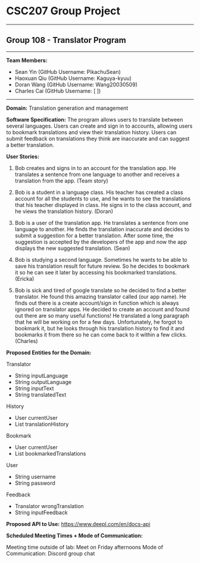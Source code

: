 # CSC207 Group Project

* * *

## Group 108 - Translator Program

* * * 

**Team Members:**
- Sean Yin (GitHub Username: PikachuSean)
- Haoxuan Qiu (GitHub Username: Kaguya-kyuu)
- Doran Wang (GitHub Username: Wang20030509)
- Charles Cai (GitHub Username: [ ])

* * *

**Domain:** Translation generation and management

**Software Specification:**
The program allows users to translate between several languages. Users can create and sign in to accounts, allowing users to bookmark translations and view their translation history. Users can submit feedback on translations they think are inaccurate and can suggest a better translation.

**User Stories:**
1. Bob creates and signs in to an account for the translation app. He translates a sentence from one language to another and receives a translation from the app. (Team story)

2. Bob is a student in a language class. His teacher has created a class account for all the students to use, and he wants to see the translations that his teacher displayed in class. He signs in to the class account, and he views the translation history. (Doran)

3. Bob is a user of the translation app. He translates a sentence from one language to another. He finds the translation inaccurate and decides to submit a suggestion for a better translation. After some time, the suggestion is accepted by the developers of the app and now the app displays the new suggested translation. (Sean)

4. Bob is studying a second language. Sometimes he wants to be able to save his translation result for future review. So he decides to bookmark it so he can see it later by accessing his bookmarked translations. (Ericka)

5. Bob is sick and tired of google translate so he decided to find a better translator. He found this amazing translator called (our app name). He finds out there is a create account/sign in function which is always ignored on translator apps. He decided to create an account and found out there are so many useful functions! He translated a long paragraph that he will be working on for a few days. Unfortunately, he forgot to bookmark it, but he looks through his translation history to find it and bookmarks it from there so he can come back to it within a few clicks. (Charles)

**Proposed Entities for the Domain:**

Translator
- String inputLanguage
- String outputLanguage
- String inputText
- String translatedText

History
- User currentUser
- List<Translator> translationHistory

Bookmark
- User currentUser
- List<Translator> bookmarkedTranslations

User
- String username
- String password

Feedback
- Translator wrongTranslation
- String inputFeedback

**Proposed API to Use:**
https://www.deepl.com/en/docs-api

**Scheduled Meeting Times + Mode of Communication:**

Meeting time outside of lab: Meet on Friday afternoons
Mode of Communication: Discord group chat
